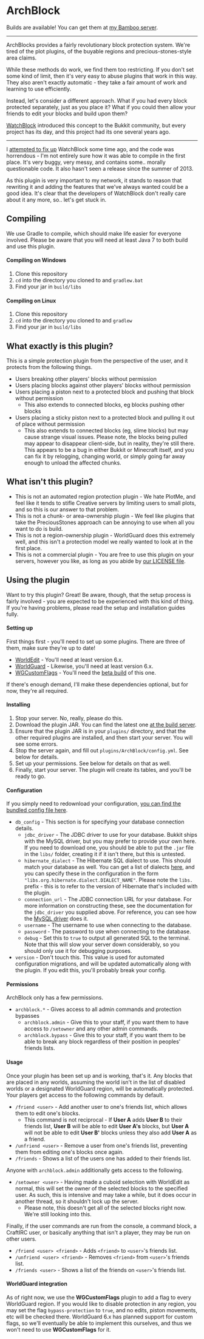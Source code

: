 ArchBlock
=========

Builds are available! You can get them at [my Bamboo server](http://bamboo.gserv.me/browse/PLUG-BLOCK/latest).

---

ArchBlocks provides a fairly revolutionary block protection system. We're tired
of the plot plugins, of the buyable regions and precious-stones-style area claims.

While these methods do work, we find them too restricting. If you don't set some kind of
limit, then it's very easy to abuse plugins that work in this way. They also aren't
exactly automatic - they take a fair amount of work and learning to use efficiently.

Instead, let's consider a different approach. What if you had every block protected
separately, just as you place it? What if you could then allow your friends to edit
your blocks and build upon them?

[WatchBlock](http://dev.bukkit.org/bukkit-plugins/watchblock-refired/) introduced
this concept to the Bukkit community, but every project has its day, and this project
had its one several years ago.

---

I [attempted to fix up](https://github.com/gdude2002/WatchBlock) WatchBlock some time
ago, and the code was horrendous - I'm not entirely sure how it was able to compile
in the first place. It's very buggy, very messy, and contains some.. morally questionable
code. It also hasn't seen a release since the summer of 2013.

As this plugin is very important to my network, it stands to reason that rewriting it
and adding the features that we've always wanted could be a good idea. It's clear that
the developers of WatchBlock don't really care about it any more, so.. let's get stuck
in.

Compiling
---------

We use Gradle to compile, which should make life easier for everyone involved. Please
be aware that you will need at least Java 7 to both build and use this plugin.

#### Compiling on Windows

1. Clone this repository
2. `cd` into the directory you cloned to and `gradlew.bat`
3. Find your jar in `build/libs`

#### Compiling on Linux

1. Clone this repository
2. `cd` into the directory you cloned to and `gradlew`
3. Find your jar in `build/libs`

What exactly is this plugin?
----------------------------

This is a simple protection plugin from the perspective of the user, and it protects from the
following things.

* Users breaking other players' blocks without permission
* Users placing blocks against other players' blocks without permission
* Users placing a piston next to a protected block and pushing that block without permission
  * This also extends to connected blocks, eg blocks pushing other blocks
* Users placing a sticky piston next to a protected block and pulling it out of place without
  permission
  * This also extends to connected blocks (eg, slime blocks) but may cause strange visual issues.
    Please note, the blocks being pulled may appear to disappear client-side, but in reality, they're
    still there. This appears to be a bug in either Bukkit or Minecraft itself, and you can fix it
    by relogging, changing world, or simply going far away enough to unload the affected chunks.

What **isn't** this plugin?
---------------------------

* This is not an automated region protection plugin - We hate PlotMe, and feel like it tends to stifle
  Creative servers by limiting users to small plots, and so this is our answer to that problem.
* This is not a chunk- or area-ownership plugin - We feel like plugins that take the PreciousStones
  approach can be annoying to use when all you want to do is build.
* This is not a region-ownership plugin - WorldGuard does this extremely well, and this isn't a
  protection model we really wanted to look at in the first place.
* This is not a commercial plugin - You are free to use this plugin on your servers, however you
  like, as long as you abide by [our LICENSE file](https://github.com/TheArchives/ArchBlock/blob/master/LICENSE).

Using the plugin
----------------

Want to try this plugin? Great! Be aware, though, that the setup process is fairly
involved - you are expected to be experienced with this kind of thing. If you're having
problems, please read the setup and installation guides fully.

#### Setting up

First things first - you'll need to set up some plugins. There are three of them, make sure
they're up to date!

* [WorldEdit](http://dev.bukkit.org/bukkit-plugins/worldedit/) - You'll need at least version 6.x.
* [WorldGuard](http://dev.bukkit.org/bukkit-plugins/worldguard/) - Likewise, you'll need at least
  version 6.x.
* [WGCustomFlags](http://dev.bukkit.org/bukkit-plugins/worldguard-custom-flags/) - You'll need the
  [beta build](http://ci.mewin.de/job/WGCustomFlags/) of this one.

If there's enough demand, I'll make these dependencies optional, but for now, they're all required.

#### Installing

1. Stop your server. No, really, please do this.
2. Download the plugin JAR. You can find the latest one [at the build server](http://bamboo.gserv.me/browse/PLUG-BLOCK/latest/).
3. Ensure that the plugin JAR is in your `plugins/` directory, and that the other required plugins
   are installed, and then start your server. You will see some errors.
4. Stop the server again, and fill out `plugins/ArchBlock/config.yml`. See below for details.
5. Set up your permissions. See below for details on that as well.
6. Finally, start your server. The plugin will create its tables, and you'll be ready to go.

#### Configuration

If you simply need to redownload your configuration,
[you can find the bundled config file here](https://github.com/TheArchives/ArchBlock/blob/master/src/main/resources/config.yml).

* `db_config` - This section is for specifying your database connection details.
    * `jdbc_driver` - The JDBC driver to use for your database. Bukkit ships with the MySQL driver,
      but you may prefer to provide your own here. If you need to download one, you should be able
      to put the `.jar` file in the `libs/` folder, creating it if it isn't there, but this is untested.
    * `hibernate_dialect` - The Hibernate SQL dialect to use. This should match your database as well.
      You can get a list of dialects [here](https://docs.jboss.org/hibernate/orm/3.5/api/org/hibernate/dialect/package-summary.html),
      and you can specify these in the configuration in the form `"libs.org.hibernate.dialect.DIALECT_NAME"`.
      Please note the `libs.` prefix - this is to refer to the version of Hibernate that's included with the
      plugin.
    * `connection_url` - The JDBC connection URL for your database. For more information on constructing these,
      see the documentation for the `jdbc_driver` you supplied above. For reference, you can see how the
      [MySQL driver](https://dev.mysql.com/doc/connector-j/en/connector-j-reference-configuration-properties.html)
      does it.
    * `username` - The username to use when connecting to the database.
    * `password` - The password to use when connecting to the database.
    * `debug` - Set this to `true` to output all generated SQL to the terminal. Note that this will slow your
      server down considerably, so you should only use it for debugging purposes.
* `version` - Don't touch this. This value is used for automated configuration migrations, and will be
  updated automatically along with the plugin. If you edit this, you'll probably break your config.

#### Permissions

ArchBlock only has a few permissions.

* `archblock.*` - Gives access to all admin commands and protection bypasses
    * `archblock.admin` - Give this to your staff, if you want them to have access to `/setowner` and
      any other admin commands.
    * `archblock.bypass` - Give this to your staff, if you want them to be able to break any block
      regardless of their position in peoples' friends lists.

#### Usage

Once your plugin has been set up and is working, that's it. Any blocks that are placed in any worlds,
assuming the world isn't in the list of disabled worlds or a designated WorldGuard region, will be
automatically protected. Your players get access to the following commands by default.

* `/friend <user>` - Add another user to one's friends list, which allows them to edit one's blocks.
    * This command is not reciprocal - If **User A** adds **User B** to their friends list, **User B**
      will be able to edit **User A's** blocks, but **User A** will not be able to edit **User B'**
      blocks unless they also add **User A** as a friend.
* `/unfriend <user>` - Remove a user from one's friends list, preventing them from editing one's blocks
  once again.
* `/friends` - Shows a list of the users one has added to their friends list.

Anyone with `archblock.admin` additionally gets access to the following.

* `/setowner <user>` - Having made a cuboid selection with WorldEdit as normal, this will set the owner
  of the selected blocks to the specified user. As such, this is intensive and may take a while, but it
  does occur in another thread, so it shouldn't lock up the server.
    * Please note, this doesn't get all of the selected blocks right now. We're still looking into this.

Finally, if the user commands are run from the console, a command block, a CraftIRC user, or basically
anything that isn't a player, they may be run on other users.

* `/friend <user> <friend>` - Adds `<friend>` to `<user>`'s friends list.
* `/unfriend <user> <friend>` - Removes `<friend>` from `<user>`'s friends list.
* `/friends <user>` - Shows a list of the friends on `<user>`'s friends list.

#### WorldGuard integration

As of right now, we use the **WGCustomFlags** plugin to add a flag to every WorldGuard region. If
you would like to disable protection in any region, you may set the flag `bypass-protection` to
`true`, and no edits, piston movements, etc will be checked there. WorldGuard 6.x has planned support
for custom flags, so we'll eventually be able to implement this ourselves, and thus we won't need
to use **WGCustomFlags** for it.
